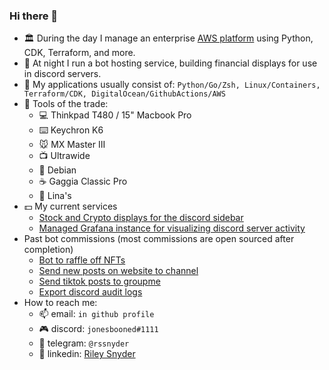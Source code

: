 ### Hi there 👋

- 🏛️ During the day I manage an enterprise [AWS platform](https://about.gitlab.com/topics/devops/what-is-a-devops-platform-engineer/) using Python, CDK, Terraform, and more.
- 🔭 At night I run a bot hosting service, building financial displays for use in discord servers.
- 🐍 My applications usually consist of: `Python/Go/Zsh, Linux/Containers, Terraform/CDK, DigitalOcean/GithubActions/AWS`
- :wrench: Tools of the trade:
  - 💻 Thinkpad T480 / 15" Macbook Pro
  - ⌨️ Keychron K6
  - 🐭 MX Master III
  - 📺 Ultrawide
  - 🐧 Debian
  - ☕️ Gaggia Classic Pro
  - 🌮 Lina's
- :dollar: My  current services
  - [Stock and Crypto displays for the discord sidebar](https://github.com/rssnyder/discord-stock-ticker)
  - [Managed Grafana instance for visualizing discord server activity](https://github.com/rssnyder/discord-nerd-stats)
- Past bot commissions (most commissions are open sourced after completion)
  - [Bot to raffle off NFTs](https://github.com/rssnyder/rmrk-events)
  - [Send new posts on website to channel](https://github.com/rssnyder/wilderworld-zines)
  - [Send tiktok posts to groupme](https://github.com/rssnyder/bones-day)
  - [Export discord audit logs](https://github.com/rssnyder/discord-auditlog-export)
- How to reach me:
  - 📫 email: `in github profile`
  - 🎮 discord: `jonesbooned#1111`
  - :iphone: telegram: `@rssnyder`
  - 🤵 linkedin: [Riley Snyder](https://www.linkedin.com/in/rileysnyder/)
